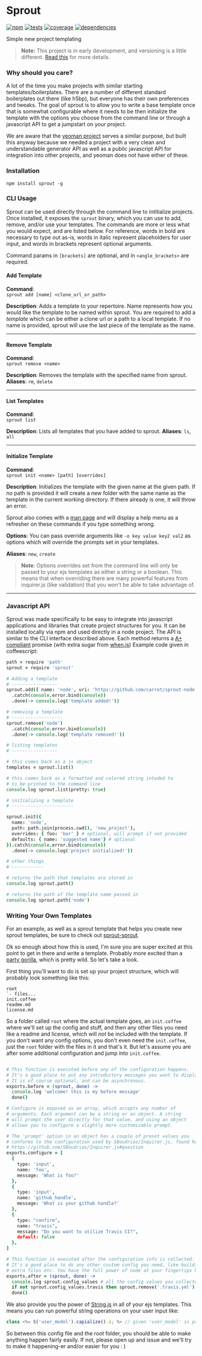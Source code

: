 # Sprout

[![npm](http://img.shields.io/npm/v/sprout.svg?style=flat)](https://badge.fury.io/js/sprout) [![tests](http://img.shields.io/travis/carrot/sprout/master.svg?style=flat)](https://travis-ci.org/carrot/sprout) [![coverage](http://img.shields.io/coveralls/carrot/sprout.svg?style=flat)](https://coveralls.io/r/carrot/sprout) [![dependencies](http://img.shields.io/gemnasium/carrot/sprout.svg?style=flat)](https://gemnasium.com/carrot/sprout)

Simple new project templating

> **Note:** This project is in early development, and versioning is a little different. [Read this](http://markup.im/#q4_cRZ1Q) for more details.

### Why should you care?

A lot of the time you make projects with similar starting templates/boilerplates. There are a number of different standard boilerplates out there (like h5bp), but everyone has their own preferences and tweaks. The goal of sprout is to allow you to write a base template once that is somewhat configurable where it needs to be then initialize the template with the options you choose from the command line or through a javascript API to get a jumpstart on your project.

We are aware that the [yeoman project](https://github.com/yeoman/yo) serves a similar purpose, but built this anyway because we needed a project with a very clean and understandable generator API as well as a public javascript API for integration into other projects, and yeoman does not have either of these.

### Installation

```
npm install sprout -g
```

### CLI Usage

Sprout can be used directly through the command line to intitialize projects. Once installed, it exposes the `sprout` binary, which you can use to add, remove, and/or use your templates. The commands are more or less what you would expect, and are listed below. For reference, words in bold are necessary to type out as-is, words in italic represent placeholders for user input, and words in brackets represent optional arguments.

Command params in `[brackets]` are optional, and in `<angle_brackets>` are required.

#### Add Template
**Command**:  
`sprout add [name] <clone_url_or_path>`

**Description**: Adds a template to your repertoire. Name represents how you would like the template to be named within sprout. You are required to add a _template_ which can be either a clone url or a path to a local template. If no name is provided, sprout will use the last piece of the template as the name.

---

#### Remove Template
**Command**:  
`sprout remove <name>`

**Description**: Removes the template with the specified name from sprout.
**Aliases**: `rm`, `delete`

---

#### List Templates
**Command**:  
`sprout list`

**Description**: Lists all templates that you have added to sprout.
**Aliases**: `ls`, `all`

---

#### Initialize Template
**Command**:  
`sprout init <name> [path] [overrides]`

**Description**: Initializes the template with the given name at the given path. If no path is provided it will create a new folder with the same name as the template in the current working directory. If there already is one, it will throw an error.

Sprout also comes with a [man page](man) and will display a help menu as a refresher on these commands if you type something wrong.  

**Options**: You can pass override arguments like `-o key value key2 val2` as options which will override the prompts set in your templates.

**Aliases**: `new`, `create`

> **Note**: Options overrides set from the command line will only be passed to your ejs templates as either a string or a boolean. This means that when overriding there are many powerful features from inquirer.js (like validation) that you won't be able to take advantage of.

---

### Javascript API

Sprout was made specifically to be easy to integrate into javascript applications and libraries that create project structures for you. It can be installed locally via npm and used directly in a node project. The API is similar to the CLI interface described above. Each method returns a [A+ compliant](http://promises-aplus.github.io/promises-spec/) promise (with extra sugar from [when.js](https://github.com/cujojs/when)) Example code given in coffeescript:

```coffee
path = require 'path'
sprout = require 'sprout'

# Adding a template
# -----------------
sprout.add({ name: 'node', uri: 'https://github.com/carrot/sprout-node' })
  .catch(console.error.bind(console))
  .done(-> console.log('template added!'))

# removing a template
# -------------------
sprout.remove('node')
  .catch(console.error.bind(console))
  .done(-> console.log('template removed!'))

# listing templates
# -----------------

# this comes back as a js object
templates = sprout.list()

# this comes back as a formatted and colored string inteded to
# to be printed to the command line
console.log sprout.list(pretty: true)

# initializing a template
# -----------------------

sprout.init({
  name: 'node',
  path: path.join(process.cwd(), 'new_project'),
  overrides: { foo: 'bar' } # optional, will prompt if not provided
  defaults: { name: 'suggested name'} # optional
}).catch(console.error.bind(console))
  .done(-> console.log('project initialized!'))

# other things
# ------------

# returns the path that templates are stored in
console.log sprout.path()

# returns the path of the template name passed in
console.log sprout.path('node')

```

### Writing Your Own Templates

For an example, as well as a sprout template that helps you create new sprout templates, be sure to check out [sprout-sprout](https://github.com/carrot/sprout-sprout).

Ok so enough about how this is used, I'm sure you are super excited at this point to get in there and write a template. Probably more excited than a [party gorilla](http://www.ivanwalsh.com/wp-content/uploads/2011/08/the-oatmeal-cartoon.jpg), which is pretty wild. So let's take a look.

First thing you'll want to do is set up your project structure, which will probably look something like this:

```
root
`- files...
init.coffee
readme.md
license.md
```

So a folder called `root` where the actual template goes, an `init.coffee` where we'll set up the config and stuff, and then any other files you need like a readme and license, which will *not* be included with the template. If you don't want any config options, you don't even need the `init.coffee`, just the `root` folder with the files in it and that's it. But let's assume you are after some additional configuration and jump into `init.coffee`.


```coffee

# This function is executed before any of the configuration happens.
# It's a good place to put any introductory messages you want to display.
# It is of course optional, and can be asynchronous.
exports.before = (sprout, done) ->
  console.log 'welcome! this is my before message'
  done()

# Configure is exposed as an array, which accepts any number of
# arguments. Each argument can be a string or an object. A string
# will prompt the user directly for that value, and using an object
# allows you to configure a slightly more customizable prompt.

# The 'prompt' option in an object has a couple of preset values you
# conforms to the configuration used by SBoudrias/Inquirer.js, found here:
# https://github.com/SBoudrias/Inquirer.js#question
exports.configure = [
  {
    type: 'input',
    name: 'foo',
    message: 'What is foo?'
  },
  {
    type: 'input',
    name: 'github_handle',
    message: 'What is your github handle?'
  },
  {
    type: "confirm",
    name: "travis",
    message: "Do you want to utilize Travis CI?",
    default: false
  },
]

# This function is executed after the configuration info is collected.
# It's a good place to do any other custom config you need, like building
# extra files etc. You have the full power of node at your fingertips here.
exports.after = (sprout, done) ->
  console.log sprout.config_values # all the config values you collected
  if not sprout.config_values.travis then sprout.remove('.travis.yml')
  done()

```

We also provide you the power of [String.js](http://stringjs.com/) in all of your ejs templates. This means you can run powerful string operations on your user input like:

```js
class <%= S('user_model').capialize().s; %> // given 'user_model' is prompted by your init.coffee
```

So between this config file and the root folder, you should be able to make anything happen fairly easily. If not, please open up and issue and we'll try to make it happening-er and/or easier for you : )
